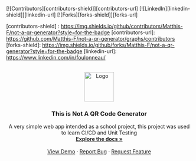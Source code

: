 <a name="readme-top"></a>

[![Contributors][contributors-shield]][contributors-url]
[![LinkedIn][linkedin-shield]][linkedin-url]
[![Forks][forks-shield]][forks-url]

<!-- MARKDOWN LINKS & IMAGES -->
[contributors-shield] : https://img.shields.io/github/contributors/Matthis-F/not-a-qr-generator?style=for-the-badge
[contributors-url]: https://github.com/Matthis-F/not-a-qr-generator/graphs/contributors
[forks-shield]: https://img.shields.io/github/forks/Matthis-F/not-a-qr-generator?style=for-the-badge
[linkedin-url]: https://www.linkedin.com/in/foulonneau/


<br />
<div align="center">
  <a href="https://github.com/othneildrew/Best-README-Template">
    <img src="images/logo.png" alt="Logo" width="80" height="80">
  </a>

  <h3 align="center">This is Not A QR Code Generator</h3>

  <p align="center">
    A very simple web app intended as a school project, this project was used to learn CI/CD and Unit Testing
    <br />
    <a href="https://github.com/Matthis-F/not-a-qr-generator"><strong>Explore the docs »</strong></a>
    <br />
    <br />
    <a href="https://github.com/Matthis-F/not-a-qr-generator/">View Demo</a>
    ·
    <a href="https://github.com/Matthis-F/not-a-qr-generator/issues">Report Bug</a>
    ·
    <a href="https://github.com/Matthis-F/not-a-qr-generator">Request Feature</a>
  </p>
</div>
